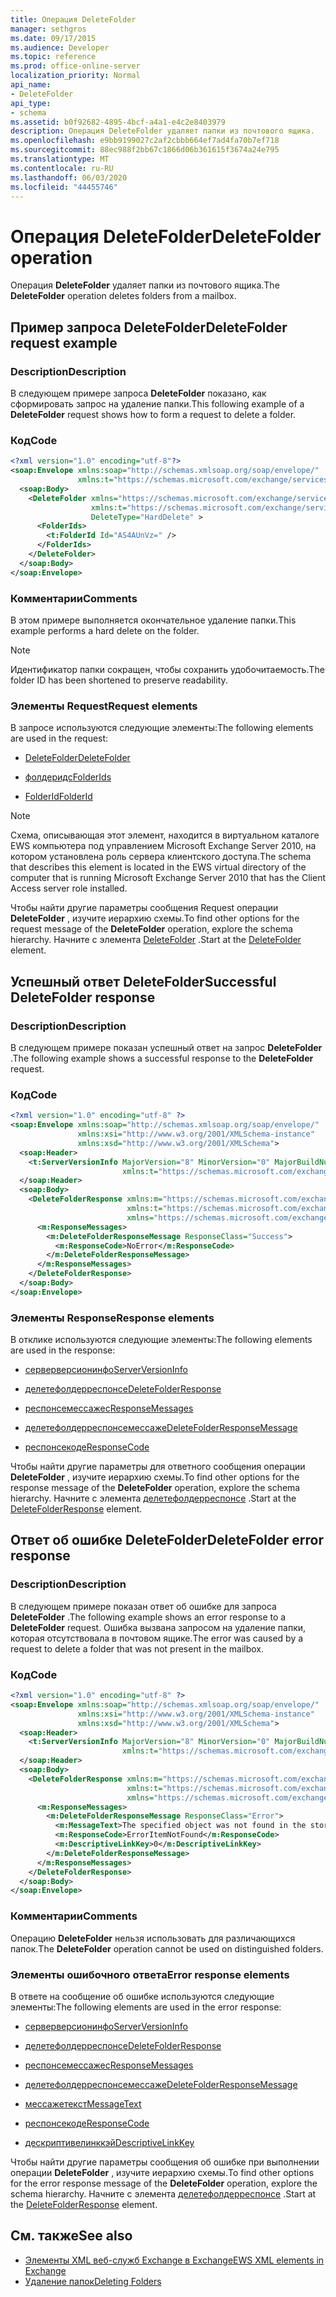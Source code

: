 ```yaml
---
title: Операция DeleteFolder
manager: sethgros
ms.date: 09/17/2015
ms.audience: Developer
ms.topic: reference
ms.prod: office-online-server
localization_priority: Normal
api_name:
- DeleteFolder
api_type:
- schema
ms.assetid: b0f92682-4895-4bcf-a4a1-e4c2e8403979
description: Операция DeleteFolder удаляет папки из почтового ящика.
ms.openlocfilehash: e9bb9199027c2af2cbbb664ef7ad4fa70b7ef718
ms.sourcegitcommit: 88ec988f2bb67c1866d06b361615f3674a24e795
ms.translationtype: MT
ms.contentlocale: ru-RU
ms.lasthandoff: 06/03/2020
ms.locfileid: "44455746"
---
```

# <a name="deletefolder-operation"></a><span data-ttu-id="a024a-103">Операция DeleteFolder</span><span class="sxs-lookup"><span data-stu-id="a024a-103">DeleteFolder operation</span></span>

<span data-ttu-id="a024a-104">Операция **DeleteFolder** удаляет папки из почтового ящика.</span><span class="sxs-lookup"><span data-stu-id="a024a-104">The **DeleteFolder** operation deletes folders from a mailbox.</span></span> 
  
## <a name="deletefolder-request-example"></a><span data-ttu-id="a024a-105">Пример запроса DeleteFolder</span><span class="sxs-lookup"><span data-stu-id="a024a-105">DeleteFolder request example</span></span>

### <a name="description"></a><span data-ttu-id="a024a-106">Description</span><span class="sxs-lookup"><span data-stu-id="a024a-106">Description</span></span>

<span data-ttu-id="a024a-107">В следующем примере запроса **DeleteFolder** показано, как сформировать запрос на удаление папки.</span><span class="sxs-lookup"><span data-stu-id="a024a-107">This following example of a **DeleteFolder** request shows how to form a request to delete a folder.</span></span> 
  
### <a name="code"></a><span data-ttu-id="a024a-108">Код</span><span class="sxs-lookup"><span data-stu-id="a024a-108">Code</span></span>

```XML
<?xml version="1.0" encoding="utf-8"?>
<soap:Envelope xmlns:soap="http://schemas.xmlsoap.org/soap/envelope/"
               xmlns:t="https://schemas.microsoft.com/exchange/services/2006/types">
  <soap:Body>
    <DeleteFolder xmlns="https://schemas.microsoft.com/exchange/services/2006/messages"
                  xmlns:t="https://schemas.microsoft.com/exchange/services/2006/types" 
                  DeleteType="HardDelete" >
      <FolderIds>
        <t:FolderId Id="AS4AUnVz=" />
      </FolderIds>
    </DeleteFolder>
  </soap:Body>
</soap:Envelope>
```

### <a name="comments"></a><span data-ttu-id="a024a-109">Комментарии</span><span class="sxs-lookup"><span data-stu-id="a024a-109">Comments</span></span>

<span data-ttu-id="a024a-110">В этом примере выполняется окончательное удаление папки.</span><span class="sxs-lookup"><span data-stu-id="a024a-110">This example performs a hard delete on the folder.</span></span>
  
> [!NOTE]
> <span data-ttu-id="a024a-111">Идентификатор папки сокращен, чтобы сохранить удобочитаемость.</span><span class="sxs-lookup"><span data-stu-id="a024a-111">The folder ID has been shortened to preserve readability.</span></span> 
  
### <a name="request-elements"></a><span data-ttu-id="a024a-112">Элементы Request</span><span class="sxs-lookup"><span data-stu-id="a024a-112">Request elements</span></span>

<span data-ttu-id="a024a-113">В запросе используются следующие элементы:</span><span class="sxs-lookup"><span data-stu-id="a024a-113">The following elements are used in the request:</span></span>
  
- [<span data-ttu-id="a024a-114">DeleteFolder</span><span class="sxs-lookup"><span data-stu-id="a024a-114">DeleteFolder</span></span>](deletefolder.md)
    
- [<span data-ttu-id="a024a-115">фолдеридс</span><span class="sxs-lookup"><span data-stu-id="a024a-115">FolderIds</span></span>](folderids.md)
    
- [<span data-ttu-id="a024a-116">FolderId</span><span class="sxs-lookup"><span data-stu-id="a024a-116">FolderId</span></span>](folderid.md)
    
> [!NOTE]
> <span data-ttu-id="a024a-117">Схема, описывающая этот элемент, находится в виртуальном каталоге EWS компьютера под управлением Microsoft Exchange Server 2010, на котором установлена роль сервера клиентского доступа.</span><span class="sxs-lookup"><span data-stu-id="a024a-117">The schema that describes this element is located in the EWS virtual directory of the computer that is running Microsoft Exchange Server 2010 that has the Client Access server role installed.</span></span> 
  
<span data-ttu-id="a024a-118">Чтобы найти другие параметры сообщения Request операции **DeleteFolder** , изучите иерархию схемы.</span><span class="sxs-lookup"><span data-stu-id="a024a-118">To find other options for the request message of the **DeleteFolder** operation, explore the schema hierarchy.</span></span> <span data-ttu-id="a024a-119">Начните с элемента [DeleteFolder](deletefolder.md) .</span><span class="sxs-lookup"><span data-stu-id="a024a-119">Start at the [DeleteFolder](deletefolder.md) element.</span></span> 
  
## <a name="successful-deletefolder-response"></a><span data-ttu-id="a024a-120">Успешный ответ DeleteFolder</span><span class="sxs-lookup"><span data-stu-id="a024a-120">Successful DeleteFolder response</span></span>

### <a name="description"></a><span data-ttu-id="a024a-121">Description</span><span class="sxs-lookup"><span data-stu-id="a024a-121">Description</span></span>

<span data-ttu-id="a024a-122">В следующем примере показан успешный ответ на запрос **DeleteFolder** .</span><span class="sxs-lookup"><span data-stu-id="a024a-122">The following example shows a successful response to the **DeleteFolder** request.</span></span> 
  
### <a name="code"></a><span data-ttu-id="a024a-123">Код</span><span class="sxs-lookup"><span data-stu-id="a024a-123">Code</span></span>

```XML
<?xml version="1.0" encoding="utf-8" ?>
<soap:Envelope xmlns:soap="http://schemas.xmlsoap.org/soap/envelope/" 
               xmlns:xsi="http://www.w3.org/2001/XMLSchema-instance" 
               xmlns:xsd="http://www.w3.org/2001/XMLSchema">
  <soap:Header>
    <t:ServerVersionInfo MajorVersion="8" MinorVersion="0" MajorBuildNumber="595" MinorBuildNumber="0" 
                         xmlns:t="https://schemas.microsoft.com/exchange/services/2006/types" />
  </soap:Header>
  <soap:Body>
    <DeleteFolderResponse xmlns:m="https://schemas.microsoft.com/exchange/services/2006/messages" 
                          xmlns:t="https://schemas.microsoft.com/exchange/services/2006/types" 
                          xmlns="https://schemas.microsoft.com/exchange/services/2006/messages">
      <m:ResponseMessages>
        <m:DeleteFolderResponseMessage ResponseClass="Success">
          <m:ResponseCode>NoError</m:ResponseCode>
        </m:DeleteFolderResponseMessage>
      </m:ResponseMessages>
    </DeleteFolderResponse>
  </soap:Body>
</soap:Envelope>
```

### <a name="response-elements"></a><span data-ttu-id="a024a-124">Элементы Response</span><span class="sxs-lookup"><span data-stu-id="a024a-124">Response elements</span></span>

<span data-ttu-id="a024a-125">В отклике используются следующие элементы:</span><span class="sxs-lookup"><span data-stu-id="a024a-125">The following elements are used in the response:</span></span>
  
- [<span data-ttu-id="a024a-126">серверверсионинфо</span><span class="sxs-lookup"><span data-stu-id="a024a-126">ServerVersionInfo</span></span>](serverversioninfo.md)
    
- [<span data-ttu-id="a024a-127">делетефолдерреспонсе</span><span class="sxs-lookup"><span data-stu-id="a024a-127">DeleteFolderResponse</span></span>](deletefolderresponse.md)
    
- [<span data-ttu-id="a024a-128">респонсемессажес</span><span class="sxs-lookup"><span data-stu-id="a024a-128">ResponseMessages</span></span>](responsemessages.md)
    
- [<span data-ttu-id="a024a-129">делетефолдерреспонсемессаже</span><span class="sxs-lookup"><span data-stu-id="a024a-129">DeleteFolderResponseMessage</span></span>](deletefolderresponsemessage.md)
    
- [<span data-ttu-id="a024a-130">респонсекоде</span><span class="sxs-lookup"><span data-stu-id="a024a-130">ResponseCode</span></span>](responsecode.md)
    
<span data-ttu-id="a024a-131">Чтобы найти другие параметры для ответного сообщения операции **DeleteFolder** , изучите иерархию схемы.</span><span class="sxs-lookup"><span data-stu-id="a024a-131">To find other options for the response message of the **DeleteFolder** operation, explore the schema hierarchy.</span></span> <span data-ttu-id="a024a-132">Начните с элемента [делетефолдерреспонсе](deletefolderresponse.md) .</span><span class="sxs-lookup"><span data-stu-id="a024a-132">Start at the [DeleteFolderResponse](deletefolderresponse.md) element.</span></span> 
  
## <a name="deletefolder-error-response"></a><span data-ttu-id="a024a-133">Ответ об ошибке DeleteFolder</span><span class="sxs-lookup"><span data-stu-id="a024a-133">DeleteFolder error response</span></span>

### <a name="description"></a><span data-ttu-id="a024a-134">Description</span><span class="sxs-lookup"><span data-stu-id="a024a-134">Description</span></span>

<span data-ttu-id="a024a-135">В следующем примере показан ответ об ошибке для запроса **DeleteFolder** .</span><span class="sxs-lookup"><span data-stu-id="a024a-135">The following example shows an error response to a **DeleteFolder** request.</span></span> <span data-ttu-id="a024a-136">Ошибка вызвана запросом на удаление папки, которая отсутствовала в почтовом ящике.</span><span class="sxs-lookup"><span data-stu-id="a024a-136">The error was caused by a request to delete a folder that was not present in the mailbox.</span></span> 
  
### <a name="code"></a><span data-ttu-id="a024a-137">Код</span><span class="sxs-lookup"><span data-stu-id="a024a-137">Code</span></span>

```XML
<?xml version="1.0" encoding="utf-8" ?>
<soap:Envelope xmlns:soap="http://schemas.xmlsoap.org/soap/envelope/" 
               xmlns:xsi="http://www.w3.org/2001/XMLSchema-instance" 
               xmlns:xsd="http://www.w3.org/2001/XMLSchema">
  <soap:Header>
    <t:ServerVersionInfo MajorVersion="8" MinorVersion="0" MajorBuildNumber="595" MinorBuildNumber="0" 
                         xmlns:t="https://schemas.microsoft.com/exchange/services/2006/types" />
  </soap:Header>
  <soap:Body>
    <DeleteFolderResponse xmlns:m="https://schemas.microsoft.com/exchange/services/2006/messages" 
                          xmlns:t="https://schemas.microsoft.com/exchange/services/2006/types" 
                          xmlns="https://schemas.microsoft.com/exchange/services/2006/messages">
      <m:ResponseMessages>
        <m:DeleteFolderResponseMessage ResponseClass="Error">
          <m:MessageText>The specified object was not found in the store.</m:MessageText>
          <m:ResponseCode>ErrorItemNotFound</m:ResponseCode>
          <m:DescriptiveLinkKey>0</m:DescriptiveLinkKey>
        </m:DeleteFolderResponseMessage>
      </m:ResponseMessages>
    </DeleteFolderResponse>
  </soap:Body>
</soap:Envelope>
```

### <a name="comments"></a><span data-ttu-id="a024a-138">Комментарии</span><span class="sxs-lookup"><span data-stu-id="a024a-138">Comments</span></span>

<span data-ttu-id="a024a-139">Операцию **DeleteFolder** нельзя использовать для различающихся папок.</span><span class="sxs-lookup"><span data-stu-id="a024a-139">The **DeleteFolder** operation cannot be used on distinguished folders.</span></span> 
  
### <a name="error-response-elements"></a><span data-ttu-id="a024a-140">Элементы ошибочного ответа</span><span class="sxs-lookup"><span data-stu-id="a024a-140">Error response elements</span></span>

<span data-ttu-id="a024a-141">В ответе на сообщение об ошибке используются следующие элементы:</span><span class="sxs-lookup"><span data-stu-id="a024a-141">The following elements are used in the error response:</span></span>
  
- [<span data-ttu-id="a024a-142">серверверсионинфо</span><span class="sxs-lookup"><span data-stu-id="a024a-142">ServerVersionInfo</span></span>](serverversioninfo.md)
    
- [<span data-ttu-id="a024a-143">делетефолдерреспонсе</span><span class="sxs-lookup"><span data-stu-id="a024a-143">DeleteFolderResponse</span></span>](deletefolderresponse.md)
    
- [<span data-ttu-id="a024a-144">респонсемессажес</span><span class="sxs-lookup"><span data-stu-id="a024a-144">ResponseMessages</span></span>](responsemessages.md)
    
- [<span data-ttu-id="a024a-145">делетефолдерреспонсемессаже</span><span class="sxs-lookup"><span data-stu-id="a024a-145">DeleteFolderResponseMessage</span></span>](deletefolderresponsemessage.md)
    
- [<span data-ttu-id="a024a-146">мессажетекст</span><span class="sxs-lookup"><span data-stu-id="a024a-146">MessageText</span></span>](messagetext.md)
    
- [<span data-ttu-id="a024a-147">респонсекоде</span><span class="sxs-lookup"><span data-stu-id="a024a-147">ResponseCode</span></span>](responsecode.md)
    
- [<span data-ttu-id="a024a-148">дескриптивелинккэй</span><span class="sxs-lookup"><span data-stu-id="a024a-148">DescriptiveLinkKey</span></span>](descriptivelinkkey.md)
    
<span data-ttu-id="a024a-149">Чтобы найти другие параметры сообщения об ошибке при выполнении операции **DeleteFolder** , изучите иерархию схемы.</span><span class="sxs-lookup"><span data-stu-id="a024a-149">To find other options for the error response message of the **DeleteFolder** operation, explore the schema hierarchy.</span></span> <span data-ttu-id="a024a-150">Начните с элемента [делетефолдерреспонсе](deletefolderresponse.md) .</span><span class="sxs-lookup"><span data-stu-id="a024a-150">Start at the [DeleteFolderResponse](deletefolderresponse.md) element.</span></span> 
  
## <a name="see-also"></a><span data-ttu-id="a024a-151">См. также</span><span class="sxs-lookup"><span data-stu-id="a024a-151">See also</span></span>

- [<span data-ttu-id="a024a-152">Элементы XML веб-служб Exchange в Exchange</span><span class="sxs-lookup"><span data-stu-id="a024a-152">EWS XML elements in Exchange</span></span>](ews-xml-elements-in-exchange.md)
- [<span data-ttu-id="a024a-153">Удаление папок</span><span class="sxs-lookup"><span data-stu-id="a024a-153">Deleting Folders</span></span>](https://msdn.microsoft.com/library/1958add5-5071-4239-adb2-40f7a7d74aee%28Office.15%29.aspx)


